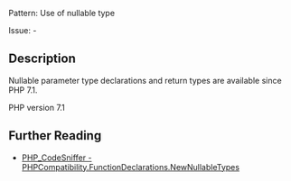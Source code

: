 Pattern: Use of nullable type

Issue: -

## Description

Nullable parameter type declarations and return types are available since PHP 7.1.

PHP version 7.1

## Further Reading

* [PHP_CodeSniffer - PHPCompatibility.FunctionDeclarations.NewNullableTypes](https://github.com/PHPCompatibility/PHPCompatibility/tree/develop/PHPCompatibility/Sniffs/FunctionDeclarations/NewNullableTypesSniff.php)